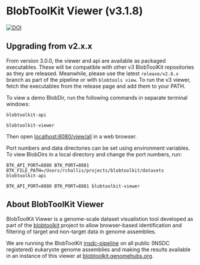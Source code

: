 # BlobToolKit Viewer (v3.1.8)

[![DOI](https://zenodo.org/badge/DOI/10.5281/zenodo.1134794.svg)](https://doi.org/10.5281/zenodo.1134794)

## Upgrading from v2.x.x

From version 3.0.0, the viewer and api are available as packaged executables. These will be compatible with other v3 BlobToolKit repositories as they are released. Meanwhile, please use the latest `release/v2.6.x` branch as part of the pipeline or with `blobtools view`. To run the v3 viewer, fetch the executables from the release page and add them to your PATH.

To view a demo BlobDir, run the following commands in separate terminal windows:

```
blobtoolkit-api
```

```
blobtoolkit-viewer
```

Then open [localhost:8080/view/all](http://localhost:8080/view/all) in a web browser.

Port numbers and data directories can be set using environment variables. To view BlobDirs in a local directory and change the port numbers, run:

```
BTK_API_PORT=8880 BTK_PORT=8881 BTK_FILE_PATH=/Users/rchallis/projects/blobtoolkit/datasets blobtoolkit-api

BTK_API_PORT=8880 BTK_PORT=8881 blobtoolkit-viewer
```

## About BlobToolKit Viewer

BlobToolKit Viewer is a genome-scale dataset visualistion tool developed as part of the [blobtoolkit](https://blobtoolkit.genomehubs.org) project to allow browser-based identification and filtering of target and non-target data in genome assemblies.

We are running the BlobToolKit [insdc-pipeline](https://github.com/blobtoolkit/insdc-pipeline) on all public (INSDC registered) eukaryote genome assemblies and making the results available in an instance of this viewer at [blobtoolkit.genomehubs.org](https://blobtoolkit.genomehubs.org/view/).
